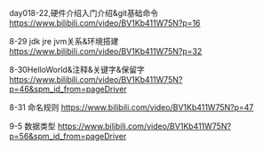 day018-22,硬件介绍入门介绍&git基础命令
https://www.bilibili.com/video/BV1Kb411W75N?p=16

8-29 jdk jre jvm关系&环境搭建
https://www.bilibili.com/video/BV1Kb411W75N?p=32

8-30HelloWorld&注释&关键字&保留字
https://www.bilibili.com/video/BV1Kb411W75N?p=46&spm_id_from=pageDriver

8-31 命名规则
https://www.bilibili.com/video/BV1Kb411W75N?p=47

9-5 数据类型
https://www.bilibili.com/video/BV1Kb411W75N?p=56&spm_id_from=pageDriver
